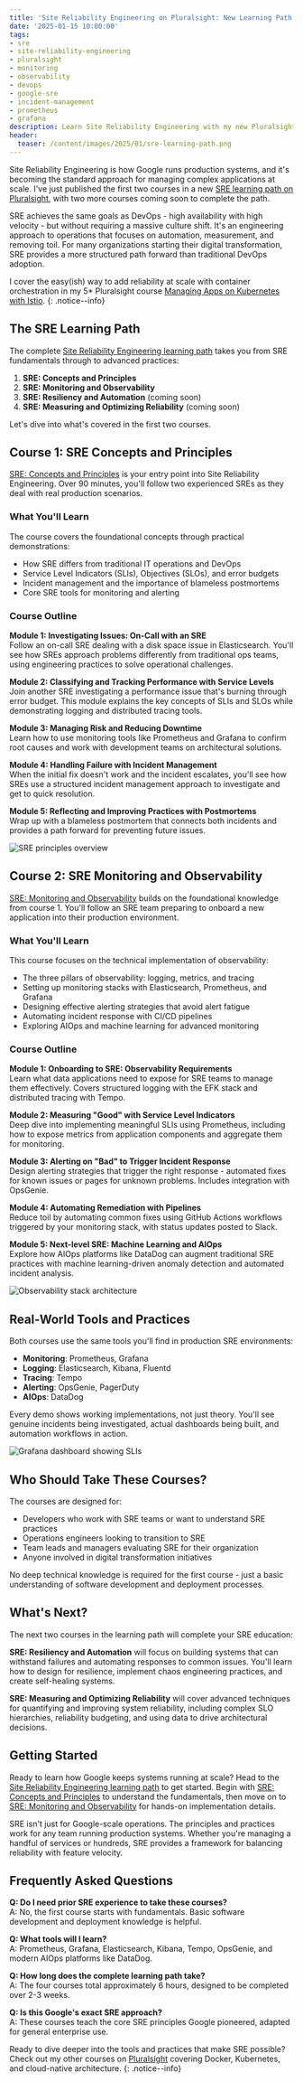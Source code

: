 ```yaml
---
title: 'Site Reliability Engineering on Pluralsight: New Learning Path'
date: '2025-01-15 10:00:00'
tags:
- sre
- site-reliability-engineering
- pluralsight
- monitoring
- observability
- devops
- google-sre
- incident-management
- prometheus
- grafana
description: Learn Site Reliability Engineering with my new Pluralsight learning path. Master Google's SRE practices, monitoring with Prometheus & Grafana, incident management, and production observability.
header:
  teaser: /content/images/2025/01/sre-learning-path.png
---
```


Site Reliability Engineering is how Google runs production systems, and it's becoming the standard approach for managing complex applications at scale. I've just published the first two courses in a new [SRE learning path on Pluralsight](/l/ps-sre-path), with two more courses coming soon to complete the path.

SRE achieves the same goals as DevOps - high availability with high velocity - but without requiring a massive culture shift. It's an engineering approach to operations that focuses on automation, measurement, and removing toil. For many organizations starting their digital transformation, SRE provides a more structured path forward than traditional DevOps adoption.

I cover the easy(ish) way to add reliability at scale with container orchestration in my 5\* Pluralsight course [Managing Apps on Kubernetes with Istio](/l/ps-istio).
{: .notice--info}

## The SRE Learning Path

The complete [Site Reliability Engineering learning path](/l/ps-sre-path) takes you from SRE fundamentals through to advanced practices:

1. **SRE: Concepts and Principles**
2. **SRE: Monitoring and Observability**
3. **SRE: Resiliency and Automation** (coming soon)
4. **SRE: Measuring and Optimizing Reliability** (coming soon)

Let's dive into what's covered in the first two courses.

## Course 1: SRE Concepts and Principles

[SRE: Concepts and Principles](/l/ps-sre-concepts) is your entry point into Site Reliability Engineering. Over 90 minutes, you'll follow two experienced SREs as they deal with real production scenarios.

### What You'll Learn

The course covers the foundational concepts through practical demonstrations:

- How SRE differs from traditional IT operations and DevOps
- Service Level Indicators (SLIs), Objectives (SLOs), and error budgets
- Incident management and the importance of blameless postmortems
- Core SRE tools for monitoring and alerting

### Course Outline

**Module 1: Investigating Issues: On-Call with an SRE**  
Follow an on-call SRE dealing with a disk space issue in Elasticsearch. You'll see how SREs approach problems differently from traditional ops teams, using engineering practices to solve operational challenges.

**Module 2: Classifying and Tracking Performance with Service Levels**  
Join another SRE investigating a performance issue that's burning through error budget. This module explains the key concepts of SLIs and SLOs while demonstrating logging and distributed tracing tools.

**Module 3: Managing Risk and Reducing Downtime**  
Learn how to use monitoring tools like Prometheus and Grafana to confirm root causes and work with development teams on architectural solutions.

**Module 4: Handling Failure with Incident Management**  
When the initial fix doesn't work and the incident escalates, you'll see how SREs use a structured incident management approach to investigate and get to quick resolution.

**Module 5: Reflecting and Improving Practices with Postmortems**  
Wrap up with a blameless postmortem that connects both incidents and provides a path forward for preventing future issues.

![SRE principles overview](/content/images/2025/01/sre-principles-overview.png)

## Course 2: SRE Monitoring and Observability

[SRE: Monitoring and Observability](/l/ps-sre-monitoring) builds on the foundational knowledge from course 1. You'll follow an SRE team preparing to onboard a new application into their production environment.

### What You'll Learn

This course focuses on the technical implementation of observability:

- The three pillars of observability: logging, metrics, and tracing
- Setting up monitoring stacks with Elasticsearch, Prometheus, and Grafana
- Designing effective alerting strategies that avoid alert fatigue
- Automating incident response with CI/CD pipelines
- Exploring AIOps and machine learning for advanced monitoring

### Course Outline

**Module 1: Onboarding to SRE: Observability Requirements**  
Learn what data applications need to expose for SRE teams to manage them effectively. Covers structured logging with the EFK stack and distributed tracing with Tempo.

**Module 2: Measuring "Good" with Service Level Indicators**  
Deep dive into implementing meaningful SLIs using Prometheus, including how to expose metrics from application components and aggregate them for monitoring.

**Module 3: Alerting on "Bad" to Trigger Incident Response**  
Design alerting strategies that trigger the right response - automated fixes for known issues or pages for unknown problems. Includes integration with OpsGenie.

**Module 4: Automating Remediation with Pipelines**  
Reduce toil by automating common fixes using GitHub Actions workflows triggered by your monitoring stack, with status updates posted to Slack.

**Module 5: Next-level SRE: Machine Learning and AIOps**  
Explore how AIOps platforms like DataDog can augment traditional SRE practices with machine learning-driven anomaly detection and automated incident analysis.

![Observability stack architecture](/content/images/2025/01/observability-stack-architecture.png)

## Real-World Tools and Practices

Both courses use the same tools you'll find in production SRE environments:

- **Monitoring**: Prometheus, Grafana
- **Logging**: Elasticsearch, Kibana, Fluentd
- **Tracing**: Tempo
- **Alerting**: OpsGenie, PagerDuty
- **AIOps**: DataDog

Every demo shows working implementations, not just theory. You'll see genuine incidents being investigated, actual dashboards being built, and automation workflows in action.

![Grafana dashboard showing SLIs](/content/images/2025/01/grafana-sli-dashboard.png)

## Who Should Take These Courses?

The courses are designed for:

- Developers who work with SRE teams or want to understand SRE practices
- Operations engineers looking to transition to SRE
- Team leads and managers evaluating SRE for their organization
- Anyone involved in digital transformation initiatives

No deep technical knowledge is required for the first course - just a basic understanding of software development and deployment processes.

## What's Next?

The next two courses in the learning path will complete your SRE education:

**SRE: Resiliency and Automation** will focus on building systems that can withstand failures and automating responses to common issues. You'll learn how to design for resilience, implement chaos engineering practices, and create self-healing systems.

**SRE: Measuring and Optimizing Reliability** will cover advanced techniques for quantifying and improving system reliability, including complex SLO hierarchies, reliability budgeting, and using data to drive architectural decisions.

## Getting Started

Ready to learn how Google keeps systems running at scale? Head to the [Site Reliability Engineering learning path](/l/ps-sre-path) to get started. Begin with [SRE: Concepts and Principles](/l/ps-sre-concepts) to understand the fundamentals, then move on to [SRE: Monitoring and Observability](/l/ps-sre-monitoring) for hands-on implementation details.

SRE isn't just for Google-scale operations. The principles and practices work for any team running production systems. Whether you're managing a handful of services or hundreds, SRE provides a framework for balancing reliability with feature velocity.

## Frequently Asked Questions

**Q: Do I need prior SRE experience to take these courses?**  
A: No, the first course starts with fundamentals. Basic software development and deployment knowledge is helpful.

**Q: What tools will I learn?**  
A: Prometheus, Grafana, Elasticsearch, Kibana, Tempo, OpsGenie, and modern AIOps platforms like DataDog.

**Q: How long does the complete learning path take?**  
A: The four courses total approximately 6 hours, designed to be completed over 2-3 weeks.

**Q: Is this Google's exact SRE approach?**  
A: These courses teach the core SRE principles Google pioneered, adapted for general enterprise use.

Ready to dive deeper into the tools and practices that make SRE possible? Check out my other courses on [Pluralsight](/l/ps-home) covering Docker, Kubernetes, and cloud-native architecture.
{: .notice--info}